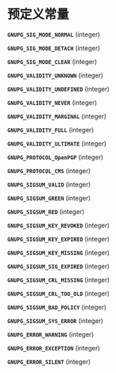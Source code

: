 预定义常量
==========

**`GNUPG_SIG_MODE_NORMAL`** (<span class="type">integer</span>)  
<span class="simpara"> </span>

**`GNUPG_SIG_MODE_DETACH`** (<span class="type">integer</span>)  
<span class="simpara"> </span>

**`GNUPG_SIG_MODE_CLEAR`** (<span class="type">integer</span>)  
<span class="simpara"> </span>

**`GNUPG_VALIDITY_UNKNOWN`** (<span class="type">integer</span>)  
<span class="simpara"> </span>

**`GNUPG_VALIDITY_UNDEFINED`** (<span class="type">integer</span>)  
<span class="simpara"> </span>

**`GNUPG_VALIDITY_NEVER`** (<span class="type">integer</span>)  
<span class="simpara"> </span>

**`GNUPG_VALIDITY_MARGINAL`** (<span class="type">integer</span>)  
<span class="simpara"> </span>

**`GNUPG_VALIDITY_FULL`** (<span class="type">integer</span>)  
<span class="simpara"> </span>

**`GNUPG_VALIDITY_ULTIMATE`** (<span class="type">integer</span>)  
<span class="simpara"> </span>

**`GNUPG_PROTOCOL_OpenPGP`** (<span class="type">integer</span>)  
<span class="simpara"> </span>

**`GNUPG_PROTOCOL_CMS`** (<span class="type">integer</span>)  
<span class="simpara"> </span>

**`GNUPG_SIGSUM_VALID`** (<span class="type">integer</span>)  
<span class="simpara"> </span>

**`GNUPG_SIGSUM_GREEN`** (<span class="type">integer</span>)  
<span class="simpara"> </span>

**`GNUPG_SIGSUM_RED`** (<span class="type">integer</span>)  
<span class="simpara"> </span>

**`GNUPG_SIGSUM_KEY_REVOKED`** (<span class="type">integer</span>)  
<span class="simpara"> </span>

**`GNUPG_SIGSUM_KEY_EXPIRED`** (<span class="type">integer</span>)  
<span class="simpara"> </span>

**`GNUPG_SIGSUM_KEY_MISSING`** (<span class="type">integer</span>)  
<span class="simpara"> </span>

**`GNUPG_SIGSUM_SIG_EXPIRED`** (<span class="type">integer</span>)  
<span class="simpara"> </span>

**`GNUPG_SIGSUM_CRL_MISSING`** (<span class="type">integer</span>)  
<span class="simpara"> </span>

**`GNUPG_SIGSUM_CRL_TOO_OLD`** (<span class="type">integer</span>)  
<span class="simpara"> </span>

**`GNUPG_SIGSUM_BAD_POLICY`** (<span class="type">integer</span>)  
<span class="simpara"> </span>

**`GNUPG_SIGSUM_SYS_ERROR`** (<span class="type">integer</span>)  
<span class="simpara"> </span>

**`GNUPG_ERROR_WARNING`** (<span class="type">integer</span>)  
<span class="simpara"> </span>

**`GNUPG_ERROR_EXCEPTION`** (<span class="type">integer</span>)  
<span class="simpara"> </span>

**`GNUPG_ERROR_SILENT`** (<span class="type">integer</span>)  
<span class="simpara"> </span>
